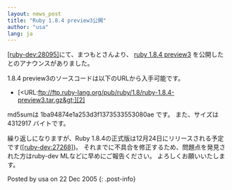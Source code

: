 ```yaml
---
layout: news_post
title: "Ruby 1.8.4 preview3公開"
author: "usa"
lang: ja
---
```


[\[ruby-dev:28095\]][1]にて、まつもとさんより、 [ruby 1.8.4 preview3][2]
を公開したとのアナウンスがありました。

1\.8.4 preview3のソースコードは以下のURLから入手可能です。

* [&lt;URL:ftp://ftp.ruby-lang.org/pub/ruby/1.8/ruby-1.8.4-preview3.tar.gz&gt;][2]

md5sumは 1ba94874e1a253d3f1373533553080ae です。 また、サイズは 4312917 バイトです。

繰り返しになりますが、Ruby 1.8.4の正式版は12月24日にリリースされる予定です([\[ruby-dev:27268\]][3])。
それまでに不具合を修正するため、問題点を発見された方はruby-dev MLなどに早めにご報告ください。 よろしくお願いいたします。

Posted by usa on 22 Dec 2005
{: .post-info}



[1]: http://blade.nagaokaut.ac.jp/cgi-bin/scat.rb/ruby/ruby-dev/28095 
[2]: ftp://ftp.ruby-lang.org/pub/ruby/1.8/ruby-1.8.4-preview3.tar.gz 
[3]: http://blade.nagaokaut.ac.jp/cgi-bin/scat.rb/ruby/ruby-dev/27268 
